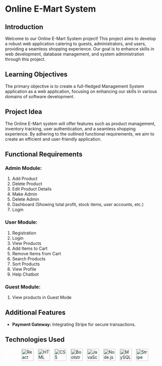 # Online E-Mart System

## Introduction
Welcome to our Online E-Mart System project! This project aims to develop a robust web application catering to guests, administrators, and users, providing a seamless shopping experience. Our goal is to enhance skills in web development, database management, and system administration through this project.


## Learning Objectives
The primary objective is to create a full-fledged Management System application as a web application, focusing on enhancing our skills in various domains of software development.

## Project Idea
The Online E-Mart system will offer features such as product management, inventory tracking, user authentication, and a seamless shopping experience. By adhering to the outlined functional requirements, we aim to create an efficient and user-friendly application.

## Functional Requirements

### Admin Module:
1. Add Product
2. Delete Product
3. Edit Product Details
4. Make Admin
5. Delete Admin
6. Dashboard (Showing total profit, stock items, user accounts, etc.)
7. Login

### User Module:
1. Registration
2. Login
3. View Products
4. Add Items to Cart
5. Remove Items from Cart
6. Search Products
7. Sort Products
8. View Profile
9. Help Chatbot


### Guest Module:
1. View products in Guest Mode

## Additional Features
- **Payment Gateway:** Integrating Stripe for secure transactions.



## Technologies Used

<img src="https://upload.wikimedia.org/wikipedia/commons/8/8e/Nextjs-logo.svg" alt="Next.js" style="width: 40px; height: 40px; margin-right: 10px; filter: brightness(0) invert(1);">
<img src="https://img.icons8.com/ultraviolet/40/000000/react.png" alt="React" style="width: 40px; height: 40px; margin-right: 10px;">
<img src="https://img.icons8.com/color/48/000000/html-5.png" alt="HTML" style="width: 40px; height: 40px; margin-right: 10px;">
<img src="https://img.icons8.com/color/48/000000/css3.png" alt="CSS" style="width: 40px; height: 40px; margin-right: 10px;">
<img src="https://img.icons8.com/color/48/000000/bootstrap.png" alt="Bootstrap" style="width: 40px; height: 40px; margin-right: 10px;">
<img src="https://img.icons8.com/color/48/000000/javascript.png" alt="JavaScript" style="width: 40px; height: 40px; margin-right: 10px;">
<img src="https://img.icons8.com/color/48/000000/nodejs.png" alt="Node.js" style="width: 40px; height: 40px; margin-right: 10px;">
<img src="https://img.icons8.com/color/48/000000/mysql.png" alt="MySQL" style="width: 40px; height: 40px; margin-right: 10px;">
<img src="https://img.icons8.com/color/48/000000/stripe.png" alt="Stripe" style="width: 40px; height: 40px;">






